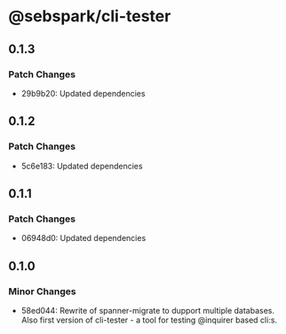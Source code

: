 # @sebspark/cli-tester

## 0.1.3

### Patch Changes

- 29b9b20: Updated dependencies

## 0.1.2

### Patch Changes

- 5c6e183: Updated dependencies

## 0.1.1

### Patch Changes

- 06948d0: Updated dependencies

## 0.1.0

### Minor Changes

- 58ed044: Rewrite of spanner-migrate to dupport multiple databases. Also first version of cli-tester - a tool for testing @inquirer based cli:s.
